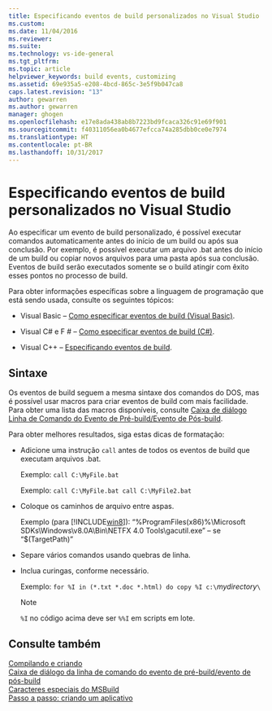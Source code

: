 ```yaml
---
title: Especificando eventos de build personalizados no Visual Studio | Microsoft Docs
ms.custom: 
ms.date: 11/04/2016
ms.reviewer: 
ms.suite: 
ms.technology: vs-ide-general
ms.tgt_pltfrm: 
ms.topic: article
helpviewer_keywords: build events, customizing
ms.assetid: 69e935a5-e208-4bcd-865c-3e5f9b047ca8
caps.latest.revision: "13"
author: gewarren
ms.author: gewarren
manager: ghogen
ms.openlocfilehash: e17e8ada438ab8b7223bd9fcaca326c91e69f901
ms.sourcegitcommit: f40311056ea0b4677efcca74a285dbb0ce0e7974
ms.translationtype: HT
ms.contentlocale: pt-BR
ms.lasthandoff: 10/31/2017
---
```

# <a name="specifying-custom-build-events-in-visual-studio"></a>Especificando eventos de build personalizados no Visual Studio
Ao especificar um evento de build personalizado, é possível executar comandos automaticamente antes do início de um build ou após sua conclusão. Por exemplo, é possível executar um arquivo .bat antes do início de um build ou copiar novos arquivos para uma pasta após sua conclusão. Eventos de build serão executados somente se o build atingir com êxito esses pontos no processo de build.  
  
 Para obter informações específicas sobre a linguagem de programação que está sendo usada, consulte os seguintes tópicos:  
  
-   Visual Basic – [Como especificar eventos de build (Visual Basic)](../ide/how-to-specify-build-events-visual-basic.md).  
  
-   Visual C# e F # – [Como especificar eventos de build (C#)](../ide/how-to-specify-build-events-csharp.md).  
  
-   Visual C++ – [Especificando eventos de build](/cpp/ide/specifying-build-events).  
  
## <a name="syntax"></a>Sintaxe  
 Os eventos de build seguem a mesma sintaxe dos comandos do DOS, mas é possível usar macros para criar eventos de build com mais facilidade. Para obter uma lista das macros disponíveis, consulte [Caixa de diálogo Linha de Comando do Evento de Pré-build/Evento de Pós-build](../ide/reference/pre-build-event-post-build-event-command-line-dialog-box.md).  
  
 Para obter melhores resultados, siga estas dicas de formatação:  
  
-   Adicione uma instrução `call` antes de todos os eventos de build que executam arquivos .bat.  
  
     Exemplo: `call C:\MyFile.bat`  
  
     Exemplo: `call C:\MyFile.bat call C:\MyFile2.bat`  
  
-   Coloque os caminhos de arquivo entre aspas.  
  
     Exemplo (para [!INCLUDE[win8](../debugger/includes/win8_md.md)]): “%ProgramFiles(x86)%\Microsoft SDKs\Windows\v8.0A\Bin\NETFX 4.0 Tools\gacutil.exe” – se “$(TargetPath)”  
  
-   Separe vários comandos usando quebras de linha.  
  
-   Inclua curingas, conforme necessário.  
  
     Exemplo: `for %I in (*.txt *.doc *.html) do copy %I c:\`*mydirectory*`\`  
  
    > [!NOTE]
    >  `%I` no código acima deve ser `%%I` em scripts em lote.  
  
## <a name="see-also"></a>Consulte também  
 [Compilando e criando](../ide/compiling-and-building-in-visual-studio.md)   
 [Caixa de diálogo da linha de comando do evento de pré-build/evento de pós-build](../ide/reference/pre-build-event-post-build-event-command-line-dialog-box.md)   
 [Caracteres especiais do MSBuild](../msbuild/msbuild-special-characters.md)   
 [Passo a passo: criando um aplicativo](../ide/walkthrough-building-an-application.md)